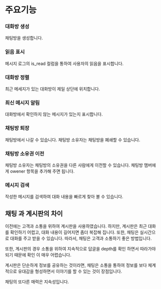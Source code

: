 # 주요기능

### 대화방 생성
채팅방을 생성합니다.


### 읽음 표시
메시지 로그의 is_read 컬럼을 통하여 사용자의 읽음을 표시합니다.

### 대화방 정렬
최근 메세지가 있는 대화방이 제일 상단에 위치합니다.

### 최신 메시지 알림
대화방에서 확인하지 않는 메시지가 있는지 표시합니다.


### 채팅방 퇴장
채팅방에서 나갈 수 있습니다. 채팅방 소유자는 채팅방을 폐쇄할 수 있습니다.

### 채팅방 소유권 이전
채팅방 소유자는 채팅방의 소유권을 다른 사람에게 이전할 수 있습니다. 
채팅방 맴버에게 owener 항목을 추가해 주면 됩니다.

### 메시지 검색
작성한 메시지를 검색하여 대화 내용을 빠르게 찾아 볼 수 있습니다.

## 채팅 과 계시판의 차이
이전에는 고객과 소통을 위하여 계시판을 사용하였습니다. 하지만, 계시판은 최근 대화를 확인하기 어렵고, 대화 내용이 길어지면 좀더 복잡해 집니다. 또한, 채팅은 실시간으로 대화를 주고 받을 수 있습니다. 따라서, 채팅은 고객과 소통하기 좋은 방법입니다.

또한, 계시판의 경우 
소통을 위하여 지속적으로 답글을 depth를 확인 하면서 
따라가야 되기 때문에 확인 이 매우 어렵습니다.

계시판은 단순하게 정보를 공유하는 것이라면, 채팅은 
소통을 통하여 정보를 보다 체계적으로 유대감을 형성하면서 이야기를 할 수 있는 것이 장점입니다.

채팅의 또다른 매력은 지속성입니다.
